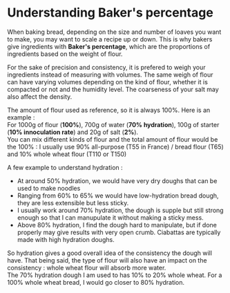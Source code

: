 # Understanding Baker's percentage

When baking bread, depending on the size and number of loaves you want to make, you may want to scale a recipe up or down. This is why bakers give ingredients with __Baker's percentage__, which are the proportions of ingredients based on the weight of flour.

For the sake of precision and consistency, it is prefered to weigh your ingredients instead of measuring with volumes. The same weigh of flour can have varying volumes depending on the kind of flour, whether it is compacted or not and the humidity level. The coarseness of your salt may also affect the density.

The amount of flour used as reference, so it is always 100%. Here is an example :  
For 1000g of flour (__100%__), 700g of water (__70% hydration__), 100g of starter (__10% innoculation rate__) and 20g of salt (__2%__).  
You can mix different kinds of flour and the total amount of flour would be the 100% :
I usually use 90% all-purpose (T55 in France) / bread flour (T65) and 10% whole wheat flour (T110 or T150)

A few example to understand hydration :
- At around 50% hydration, we would have very dry doughs that can be used to make noodles
- Ranging from 60% to 65% we would have low-hydration bread dough, they are less extensible but less sticky.
- I usually work around 70% hydration, the dough is supple but still strong enough so that I can manupulate it without making a sticky mess.
- Above 80% hydration, I find the dough hard to manipulate, but if done properly may give results with very open crumb. Ciabattas are typically made with high hydration doughs.

So hydration gives a good overall idea of the consistency the dough will have.
That being said, the type of flour will also have an impact on the consistency : whole wheat flour will absorb more water.  
The 70% hydration dough I am used to has 10% to 20% whole wheat.
For a 100% whole wheat bread, I would go closer to 80% hydration.